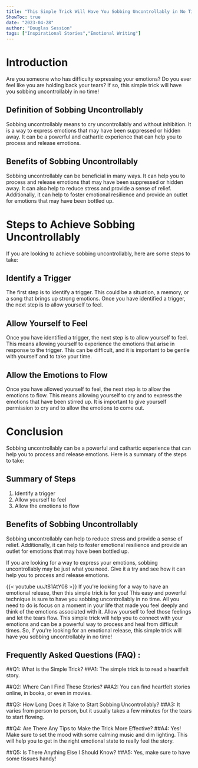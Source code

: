 ```yaml
---
title: "This Simple Trick Will Have You Sobbing Uncontrollably in No Time!"
ShowToc: true 
date: "2023-04-28"
author: "Douglas Session" 
tags: ["Inspirational Stories","Emotional Writing"]
---
```

# Introduction

Are you someone who has difficulty expressing your emotions? Do you ever feel like you are holding back your tears? If so, this simple trick will have you sobbing uncontrollably in no time! 

## Definition of Sobbing Uncontrollably

Sobbing uncontrollably means to cry uncontrollably and without inhibition. It is a way to express emotions that may have been suppressed or hidden away. It can be a powerful and cathartic experience that can help you to process and release emotions. 

## Benefits of Sobbing Uncontrollably

Sobbing uncontrollably can be beneficial in many ways. It can help you to process and release emotions that may have been suppressed or hidden away. It can also help to reduce stress and provide a sense of relief. Additionally, it can help to foster emotional resilience and provide an outlet for emotions that may have been bottled up. 

# Steps to Achieve Sobbing Uncontrollably

If you are looking to achieve sobbing uncontrollably, here are some steps to take:

## Identify a Trigger

The first step is to identify a trigger. This could be a situation, a memory, or a song that brings up strong emotions. Once you have identified a trigger, the next step is to allow yourself to feel. 

## Allow Yourself to Feel

Once you have identified a trigger, the next step is to allow yourself to feel. This means allowing yourself to experience the emotions that arise in response to the trigger. This can be difficult, and it is important to be gentle with yourself and to take your time. 

## Allow the Emotions to Flow

Once you have allowed yourself to feel, the next step is to allow the emotions to flow. This means allowing yourself to cry and to express the emotions that have been stirred up. It is important to give yourself permission to cry and to allow the emotions to come out. 

# Conclusion

Sobbing uncontrollably can be a powerful and cathartic experience that can help you to process and release emotions. Here is a summary of the steps to take: 

## Summary of Steps

1. Identify a trigger
2. Allow yourself to feel
3. Allow the emotions to flow

## Benefits of Sobbing Uncontrollably

Sobbing uncontrollably can help to reduce stress and provide a sense of relief. Additionally, it can help to foster emotional resilience and provide an outlet for emotions that may have been bottled up. 

If you are looking for a way to express your emotions, sobbing uncontrollably may be just what you need. Give it a try and see how it can help you to process and release emotions.

{{< youtube uuJt81AtY08 >}} 
If you're looking for a way to have an emotional release, then this simple trick is for you! This easy and powerful technique is sure to have you sobbing uncontrollably in no time. All you need to do is focus on a moment in your life that made you feel deeply and think of the emotions associated with it. Allow yourself to feel those feelings and let the tears flow. This simple trick will help you to connect with your emotions and can be a powerful way to process and heal from difficult times. So, if you're looking for an emotional release, this simple trick will have you sobbing uncontrollably in no time!

## Frequently Asked Questions (FAQ) :
##Q1: What is the Simple Trick?
##A1: The simple trick is to read a heartfelt story. 

##Q2: Where Can I Find These Stories?
##A2: You can find heartfelt stories online, in books, or even in movies. 

##Q3: How Long Does it Take to Start Sobbing Uncontrollably?
##A3: It varies from person to person, but it usually takes a few minutes for the tears to start flowing. 

##Q4: Are There Any Tips to Make the Trick More Effective?
##A4: Yes! Make sure to set the mood with some calming music and dim lighting. This will help you to get in the right emotional state to really feel the story. 

##Q5: Is There Anything Else I Should Know?
##A5: Yes, make sure to have some tissues handy!






